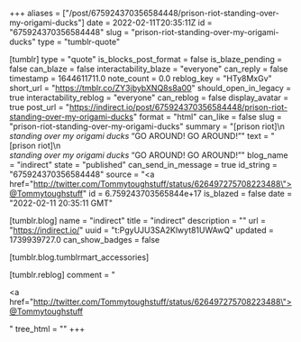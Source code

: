+++
aliases = ["/post/675924370356584448/prison-riot-standing-over-my-origami-ducks"]
date = 2022-02-11T20:35:11Z
id = "675924370356584448"
slug = "prison-riot-standing-over-my-origami-ducks"
type = "tumblr-quote"

[tumblr]
type = "quote"
is_blocks_post_format = false
is_blaze_pending = false
can_blaze = false
interactability_blaze = "everyone"
can_reply = false
timestamp = 1644611711.0
note_count = 0.0
reblog_key = "HTy8MxGv"
short_url = "https://tmblr.co/ZY3jbybXNQ8s8a00"
should_open_in_legacy = true
interactability_reblog = "everyone"
can_reblog = false
display_avatar = true
post_url = "https://indirect.io/post/675924370356584448/prison-riot-standing-over-my-origami-ducks"
format = "html"
can_like = false
slug = "prison-riot-standing-over-my-origami-ducks"
summary = "[prison riot]\n *standing over my origami ducks* “GO AROUND! GO AROUND!”"
text = "[prison riot]\n<br/>*standing over my origami ducks* &ldquo;GO AROUND! GO AROUND!&rdquo;"
blog_name = "indirect"
state = "published"
can_send_in_message = true
id_string = "675924370356584448"
source = "<a href=\"http://twitter.com/Tommytoughstuff/status/626497275708223488\">@Tommytoughstuff</a>"
id = 6.759243703565844e+17
is_blazed = false
date = "2022-02-11 20:35:11 GMT"

[tumblr.blog]
name = "indirect"
title = "indirect"
description = ""
url = "https://indirect.io/"
uuid = "t:PgyUJU3SA2Klwyt81UWAwQ"
updated = 1739939727.0
can_show_badges = false

[tumblr.blog.tumblrmart_accessories]

[tumblr.reblog]
comment = "<p><a href=\"http://twitter.com/Tommytoughstuff/status/626497275708223488\">@Tommytoughstuff</a></p>"
tree_html = ""
+++
